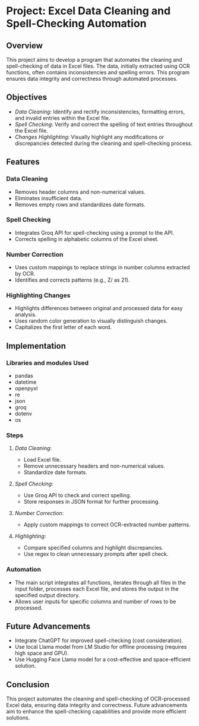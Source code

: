 # Project: Excel Data Cleaning and Spell-Checking Automation

## Overview
This project aims to develop a program that automates the cleaning and spell-checking of data in Excel files. The data, initially extracted using OCR functions, often contains inconsistencies and spelling errors. This program ensures data integrity and correctness through automated processes.

## Objectives
- *Data Cleaning*: Identify and rectify inconsistencies, formatting errors, and invalid entries within the Excel file.
- *Spell Checking*: Verify and correct the spelling of text entries throughout the Excel file.
- *Changes Highlighting*: Visually highlight any modifications or discrepancies detected during the cleaning and spell-checking process.

## Features

### Data Cleaning
- Removes header columns and non-numerical values.
- Eliminates insufficient data.
- Removes empty rows and standardizes date formats.

### Spell Checking
- Integrates Groq API for spell-checking using a prompt to the API.
- Corrects spelling in alphabetic columns of the Excel sheet.

### Number Correction
- Uses custom mappings to replace strings in number columns extracted by OCR.
- Identifies and corrects patterns (e.g., Z/ as 21).

### Highlighting Changes
- Highlights differences between original and processed data for easy analysis.
- Uses random color generation to visually distinguish changes.
- Capitalizes the first letter of each word.

## Implementation

### Libraries and modules Used
- pandas
- datetime
- openpyxl
- re
- json
- groq
- dotenv
- os

### Steps
1. *Data Cleaning*:
   - Load Excel file.
   - Remove unnecessary headers and non-numerical values.
   - Standardize date formats.
   
2. *Spell Checking*:
   - Use Groq API to check and correct spelling.
   - Store responses in JSON format for further processing.
   
3. *Number Correction*:
   - Apply custom mappings to correct OCR-extracted number patterns.
   
4. *Highlighting*:
   - Compare specified columns and highlight discrepancies.
   - Use regex to clean unnecessary prompts after spell check.

### Automation
- The main script integrates all functions, iterates through all files in the input folder, processes each Excel file, and stores the output in the specified output directory.
- Allows user inputs for specific columns and number of rows to be processed.

## Future Advancements
- Integrate ChatGPT for improved spell-checking (cost consideration).
- Use local Llama model from LM Studio for offline processing (requires high space and GPU).
- Use Hugging Face Llama model for a cost-effective and space-efficient solution.

## Conclusion
This project automates the cleaning and spell-checking of OCR-processed Excel data, ensuring data integrity and correctness. Future advancements aim to enhance the spell-checking capabilities and provide more efficient solutions.
